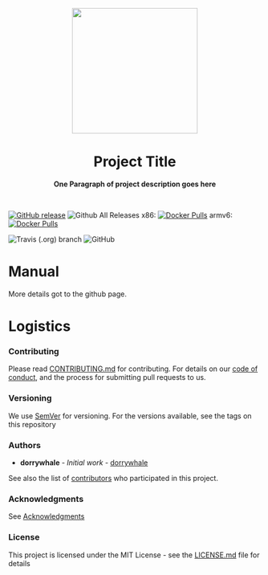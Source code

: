 <p align="center">
  <img width="250" src="LOGO">
</p>

<h1 align="center"> Project Title </h1>
<p align="center">
  <b >One Paragraph of project description goes here</b>
</p>
<br>

[![GitHub release](https://img.shields.io/github/release/aerobicslingua/linguistics-engine.svg)](https://github.com/aerobicslingua/linguistics-engine/releases)
![Github All Releases](https://img.shields.io/github/downloads/aerobicslingua/linguistics-engine/total.svg)
x86: [![Docker Pulls](https://img.shields.io/docker/pulls/aerobicslingua/linguistics-engine-x86.svg)](https://hub.docker.com/r/aerobicslingua/linguistics-engine-x86/tags/)
armv6: [![Docker Pulls](https://img.shields.io/docker/pulls/aerobicslingua/linguistics-engine-x86.svg)](https://hub.docker.com/r/aerobicslingua/linguistics-engine-armv6/tags/)

![Travis (.org) branch](https://img.shields.io/travis/aerobicslingua/linguistics-engine/BRANCH.svg)
![GitHub](https://img.shields.io/github/license/aerobicslingua/linguistics-engine.svg)

# Manual
More details got to the github page.

# Logistics

### Contributing

Please read [CONTRIBUTING.md](https://github.com/aerobicslingua/linguistics-engine/blob/master/.github/CONTRIBUTING.md) for contributing.
For details on our [code of conduct](https://github.com/aerobicslingua/linguistics-engine/blob/master/.github/CODE_OF_CONDUCT.md), and the process for submitting pull requests to us.

### Versioning

We use [SemVer](http://semver.org/) for versioning. For the versions available, see the tags on this repository

### Authors

* **dorrywhale** - *Initial work* - [dorrywhale](https://github.com/dorrywhale)

See also the list of [contributors](https://github.com/aerobicslingua/linguistics-engine/graphs/contributors) who participated in this project.

### Acknowledgments

See [Acknowledgments](https://github.com/aerobicslingua/linguistics-engine/blob/master/.github/ACKNOWLEDGMENTS.md)


### License

This project is licensed under the MIT License - see the [LICENSE.md](https://github.com/aerobicslingua/linguistics-engine/blob/master/LICENSE.md) file for details

